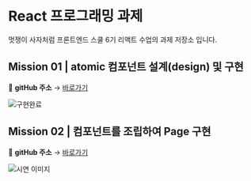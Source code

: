 # React 프로그래밍 과제

멋쟁이 사자처럼 프론트엔드 스쿨 6기 리액트 수업의 과제 저장소 입니다.

## Mission 01 | atomic 컴포넌트 설계(design) 및 구현

🔗 **gitHub 주소** → [바로가기](https://github.com/kimInDa/react-homework/tree/mission01-atomic)

![구현완료](https://github.com/kimInDa/react-homework/assets/105577805/d3b42904-7431-45f5-847b-e4ec6e2826cb)

## Mission 02 | 컴포넌트를 조립하여 Page 구현

🔗 **gitHub 주소** → [바로가기](https://github.com/kimInDa/react-homework/tree/mission02-page)

![시연 이미지](https://github.com/kimInDa/react-homework/assets/105577805/5faec7da-c09b-49c1-9c3a-87fd86d7267e)
